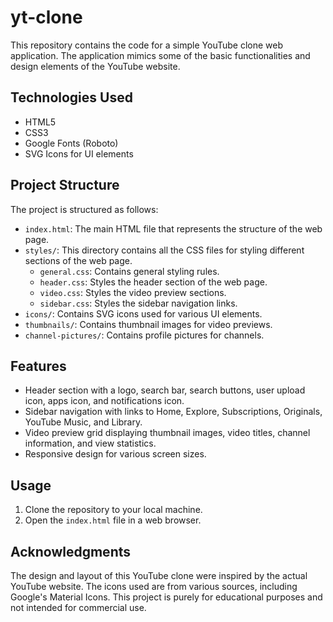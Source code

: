 # yt-clone

This repository contains the code for a simple YouTube clone web application. The application mimics some of the basic functionalities and design elements of the YouTube website.

## Technologies Used

- HTML5
- CSS3
- Google Fonts (Roboto)
- SVG Icons for UI elements

## Project Structure

The project is structured as follows:

- `index.html`: The main HTML file that represents the structure of the web page.
- `styles/`: This directory contains all the CSS files for styling different sections of the web page.
  - `general.css`: Contains general styling rules.
  - `header.css`: Styles the header section of the web page.
  - `video.css`: Styles the video preview sections.
  - `sidebar.css`: Styles the sidebar navigation links.
- `icons/`: Contains SVG icons used for various UI elements.
- `thumbnails/`: Contains thumbnail images for video previews.
- `channel-pictures/`: Contains profile pictures for channels.

## Features

- Header section with a logo, search bar, search buttons, user upload icon, apps icon, and notifications icon.
- Sidebar navigation with links to Home, Explore, Subscriptions, Originals, YouTube Music, and Library.
- Video preview grid displaying thumbnail images, video titles, channel information, and view statistics.
- Responsive design for various screen sizes.

## Usage

1. Clone the repository to your local machine.
2. Open the `index.html` file in a web browser.

## Acknowledgments

The design and layout of this YouTube clone were inspired by the actual YouTube website. The icons used are from various sources, including Google's Material Icons. This project is purely for educational purposes and not intended for commercial use.
